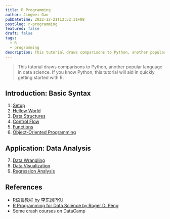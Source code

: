 ```yaml
---
title: R Programming
author: Jingwei Gao
pubDatetime: 2022-12-21T13:52:31+08
postSlug: r-programming
featured: false
draft: false
tags:
  - R
  - programming
description: This tutorial draws comparisons to Python, another popular language in data science. If you know Python, this tutorial will aid in quickly getting started with R.
---
```


> This tutorial draws comparisons to Python, another popular language in data science. If you know Python, this tutorial will aid in quickly getting started with R.

## Introduction: Basic Syntax

1. [Setup](https://cranegao.notion.site/1-Setup-513f9b48a3f24848810aa545772a4c69?pvs=4)
2. [Hellow World](https://cranegao.notion.site/2-Hello-World-c407dd99120641548c2f98174d0ccadb?pvs=4)
3. [Data Structures](https://cranegao.notion.site/3-Data-Structures-40b8a10333ae4f03afaf136526545f86?pvs=4)
4. [Control Flow](https://cranegao.notion.site/4-Control-Flow-679cb288507548b7a082c69f81ce88d1?pvs=4)
5. [Functions](https://cranegao.notion.site/5-Functions-9b9bb235d06f443f8ccf3b973662d6bb?pvs=4)
6. [Object-Oriented Programming](https://cranegao.notion.site/6-Object-Oriented-Programming-893c1e4dd43744f9b4ef662e5bc4f803?pvs=4)

## Application: Data Analysis

7. [Data Wrangling](https://cranegao.notion.site/7-Data-Wrangling-0e3a0a19f3c74807818b20d50bb714bb?pvs=4)
8. [Data Visualization](https://cranegao.notion.site/8-Data-Visualization-c2b81e6c899c4d6299c5a830ba8e2663?pvs=4)
9. [Regression Analysis](https://cranegao.notion.site/9-Regression-Analysis-59e6e3f4fd36484981af1845a238634c?pvs=4)

## References

- [R语言教程 by 李东风PKU](https://www.math.pku.edu.cn/teachers/lidf/docs/Rbook/html/_Rbook/index.html)
- [R Programming for Data Science by Roger D. Peng](https://bookdown.org/rdpeng/rprogdatascience/)
- Some crash courses on DataCamp
